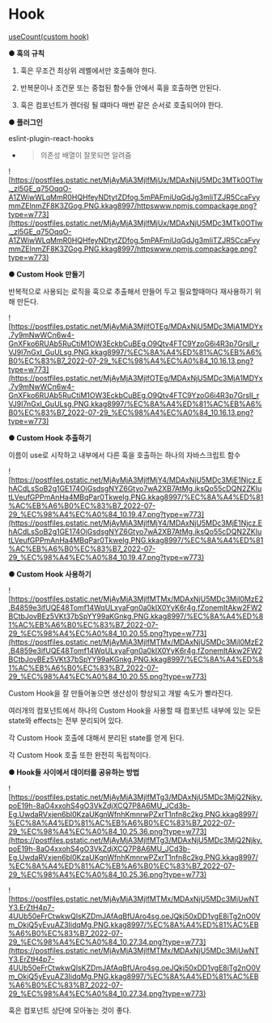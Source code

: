 # Hook

[useCount(custom hook)](https://www.notion.so/useCount-custom-hook-e88a58b333f446f6a12c1144534d9d0d)

**● 훅의 규칙**

1. 훅은 무조건 최상위 레벨에서만 호출해야 한다.

2. 반복문이나 조건문 또는 중첩된 함수들 안에서 훅을 호출하면 안된다.

3. 훅은 컴포넌트가 렌더링 될 떄마다 매번 같은 순서로 호출되어야 한다.

**● 플러그인**

eslint-plugin-react-hooks

- > 의존성 배열이 잘못되면 알려줌

![https://postfiles.pstatic.net/MjAyMjA3MjlfMjUx/MDAxNjU5MDc3MTk0OTIw._zl5GE_q75OqqO-A1ZWiwWLqMmR0HQHfeyNDtytZDfog.5mPAFmiUqGdJg3mliTZJR5CcaFvymmZElnmZF8K3ZGog.PNG.kkag8997/httpswww.npmjs.compackage.png?type=w773](https://postfiles.pstatic.net/MjAyMjA3MjlfMjUx/MDAxNjU5MDc3MTk0OTIw._zl5GE_q75OqqO-A1ZWiwWLqMmR0HQHfeyNDtytZDfog.5mPAFmiUqGdJg3mliTZJR5CcaFvymmZElnmZF8K3ZGog.PNG.kkag8997/httpswww.npmjs.compackage.png?type=w773)

**● Custom Hook 만들기**

반복적으로 사용되는 로직을 훅으로 추출해서 만들어 두고 필요할때마다 재사용하기 위해 만든다.

![https://postfiles.pstatic.net/MjAyMjA3MjlfOTEg/MDAxNjU5MDc3MjA1MDYx.7y9mNwWCn6w4-GnXFko6RUAb5RuCtiM1OW3EckbCuBEg.O9Qtv4FTC9YzoG6i4R3p7GrsII_rVJ9I7nGxI_GuULsg.PNG.kkag8997/%EC%8A%A4%ED%81%AC%EB%A6%B0%EC%83%B7_2022-07-29_%EC%98%A4%EC%A0%84_10.16.13.png?type=w773](https://postfiles.pstatic.net/MjAyMjA3MjlfOTEg/MDAxNjU5MDc3MjA1MDYx.7y9mNwWCn6w4-GnXFko6RUAb5RuCtiM1OW3EckbCuBEg.O9Qtv4FTC9YzoG6i4R3p7GrsII_rVJ9I7nGxI_GuULsg.PNG.kkag8997/%EC%8A%A4%ED%81%AC%EB%A6%B0%EC%83%B7_2022-07-29_%EC%98%A4%EC%A0%84_10.16.13.png?type=w773)

**● Custom Hook 추출하기**

이름이 use로 시작하고 내부에서 다른 훅을 호출하는 하나의 자바스크립트 함수

![https://postfiles.pstatic.net/MjAyMjA3MjlfMjY4/MDAxNjU5MDc3MjE1Njcz.EhACdLsSoB2g1GE174OjGsdsgNYZ6Gtyo7wA2XB7AtMg.iksQo55cDQN2ZKIutLVeufGPPmAnHa4MBqPar0TkweIg.PNG.kkag8997/%EC%8A%A4%ED%81%AC%EB%A6%B0%EC%83%B7_2022-07-29_%EC%98%A4%EC%A0%84_10.19.47.png?type=w773](https://postfiles.pstatic.net/MjAyMjA3MjlfMjY4/MDAxNjU5MDc3MjE1Njcz.EhACdLsSoB2g1GE174OjGsdsgNYZ6Gtyo7wA2XB7AtMg.iksQo55cDQN2ZKIutLVeufGPPmAnHa4MBqPar0TkweIg.PNG.kkag8997/%EC%8A%A4%ED%81%AC%EB%A6%B0%EC%83%B7_2022-07-29_%EC%98%A4%EC%A0%84_10.19.47.png?type=w773)

**● Custom Hook 사용하기**

![https://postfiles.pstatic.net/MjAyMjA3MjlfMTMx/MDAxNjU5MDc3MjI0MzE2.B4859e3ifUQE48Tomf14WqULxyaFgn0a0kIX0YyK6r4g.fZonemItAkw2FW2BCtbJovBEz5VKt37bSpYY99aKGnkg.PNG.kkag8997/%EC%8A%A4%ED%81%AC%EB%A6%B0%EC%83%B7_2022-07-29_%EC%98%A4%EC%A0%84_10.20.55.png?type=w773](https://postfiles.pstatic.net/MjAyMjA3MjlfMTMx/MDAxNjU5MDc3MjI0MzE2.B4859e3ifUQE48Tomf14WqULxyaFgn0a0kIX0YyK6r4g.fZonemItAkw2FW2BCtbJovBEz5VKt37bSpYY99aKGnkg.PNG.kkag8997/%EC%8A%A4%ED%81%AC%EB%A6%B0%EC%83%B7_2022-07-29_%EC%98%A4%EC%A0%84_10.20.55.png?type=w773)

Custom Hook을 잘 만들어놓으면 생산성이 향상되고 개발 속도가 빨라진다.

여러개의 컴포넌트에서 하나의 Custom Hook을 사용할 때 컴포넌트 내부에 있는 모든 state와 effects는 전부 분리되어 있다.

각 Custom Hook 호출에 대해서 분리된 state를 얻게 된다.

각 Custom Hook 호출 또한 완전히 독립적이다.

**● Hook들 사이에서 데이터를 공유하는 방법**

![https://postfiles.pstatic.net/MjAyMjA3MjlfMTg3/MDAxNjU5MDc3MjQ2Njky.poE19h-8aO4xxohS4gO3VkZdjXCQ7P8A6MU_JCd3b-Eg.UwdaRVxjen6bl0KzaUKgnWfnhKmnrwPZxrT1nfn8c2kg.PNG.kkag8997/%EC%8A%A4%ED%81%AC%EB%A6%B0%EC%83%B7_2022-07-29_%EC%98%A4%EC%A0%84_10.25.36.png?type=w773](https://postfiles.pstatic.net/MjAyMjA3MjlfMTg3/MDAxNjU5MDc3MjQ2Njky.poE19h-8aO4xxohS4gO3VkZdjXCQ7P8A6MU_JCd3b-Eg.UwdaRVxjen6bl0KzaUKgnWfnhKmnrwPZxrT1nfn8c2kg.PNG.kkag8997/%EC%8A%A4%ED%81%AC%EB%A6%B0%EC%83%B7_2022-07-29_%EC%98%A4%EC%A0%84_10.25.36.png?type=w773)

![https://postfiles.pstatic.net/MjAyMjA3MjlfMTMx/MDAxNjU5MDc3MjUwNTY3.ErZtH4p7-4UUb50eFrCtwkwQIsKZDmJAfAqBfUAro4sg.oeJQkj50xDD1vgE8iTg2nO0Vm_OkjQ5yEvuAZ3IidqMg.PNG.kkag8997/%EC%8A%A4%ED%81%AC%EB%A6%B0%EC%83%B7_2022-07-29_%EC%98%A4%EC%A0%84_10.27.34.png?type=w773](https://postfiles.pstatic.net/MjAyMjA3MjlfMTMx/MDAxNjU5MDc3MjUwNTY3.ErZtH4p7-4UUb50eFrCtwkwQIsKZDmJAfAqBfUAro4sg.oeJQkj50xDD1vgE8iTg2nO0Vm_OkjQ5yEvuAZ3IidqMg.PNG.kkag8997/%EC%8A%A4%ED%81%AC%EB%A6%B0%EC%83%B7_2022-07-29_%EC%98%A4%EC%A0%84_10.27.34.png?type=w773)

훅은 컴포넌트 상단에 모아놓는 것이 좋다.
